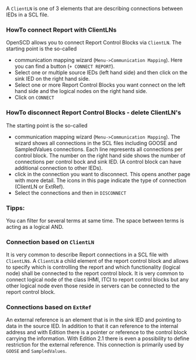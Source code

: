 A `ClientLN` is one of 3 elements that are describing connections between IEDs in a SCL file. 

### HowTo connect Report with ClientLNs
OpenSCD allows you to connect Report Control Blocks via `ClientLN`. The starting point is the so-called 
- communication mapping wizard (`Menu->Communication Mapping`). Here you can find a button (`+ CONNECT REPORT`).
- Select one or multiple source IEDs (left hand side) and then click on the sink IED on the right hand side.
- Select one or more Report Control Blocks you want connect on the left hand side and the logical nodes on the right hand side.
- Click on `CONNECT`

### HowTo disconnect Report Control Blocks - delete ClientLN's  
The starting point is the so-called 
- communication mapping wizard (`Menu->Communication Mapping`). The wizard shows all connections in the SCL files including GOOSE and SampledValues connections. Each line represents all connections per control block. The number on the right hand side shows the number of connections per control bock and sink IED. (A control block can have additional connection to other IEDs).
- click in the connection you want to disconnect. This opens another page with more detail. The icons in this page indicate the type of connection (ClientLN or ExtRef). 
- Select the connections and then in `DISCONNECT`

### Tipps: 
You can filter for several terms at same time. The space between terms is acting as a logical AND.

### Connection based on `ClientLN`
It is very common to describe Report connections in a SCL file with `ClientLN`s. A `ClientLN` a child element of the report control block and allows to specify which is controlling the report and which functionality (logical node) shall be connected to the report control block. It is very common to connect logical node of the class IHMI, ITCI to report control blocks but any other logical node even those reside in servers can be connected to the report control block.    

### Connections based on `ExtRef`
An external reference is an element that is in the sink IED and pointing to data in the source IED. In addition to that it can reference to the internal address and with Edition there is a pointer or reference to the control block carrying the information. With Edition 2.1 there is even a possibility to define restriction for the external reference. 
This connection is primarily used by `GOOSE` and `SampledValues`. 